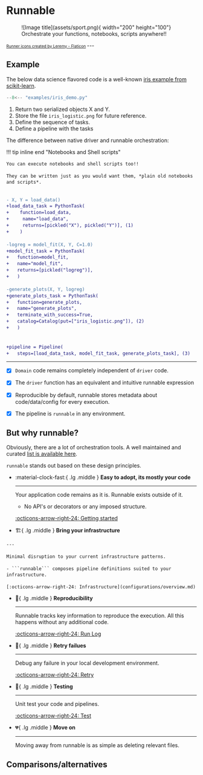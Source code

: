 # Runnable

<figure markdown>
  ![Image title](assets/sport.png){ width="200" height="100"}
  <figcaption>Orchestrate your functions, notebooks, scripts anywhere!!</figcaption>
</figure>

<span style="font-size:0.75em;">
<a href="https://www.flaticon.com/free-icons/runner" title="runner icons">Runner icons created by Leremy - Flaticon</a>
</span>
---

## Example

The below data science flavored code is a well-known
[iris example from scikit-learn](https://scikit-learn.org/stable/auto_examples/linear_model/plot_iris_logistic.html).


```python linenums="1"
--8<-- "examples/iris_demo.py"
```


1. Return two serialized objects X and Y.
2. Store the file `iris_logistic.png` for future reference.
3. Define the sequence of tasks.
4. Define a pipeline with the tasks

The difference between native driver and runnable orchestration:

!!! tip inline end "Notebooks and Shell scripts"

    You can execute notebooks and shell scripts too!!

    They can be written just as you would want them, *plain old notebooks and scripts*.




<div class="annotate" markdown>

```diff

- X, Y = load_data()
+load_data_task = PythonTask(
+    function=load_data,
+     name="load_data",
+     returns=[pickled("X"), pickled("Y")], (1)
+    )

-logreg = model_fit(X, Y, C=1.0)
+model_fit_task = PythonTask(
+   function=model_fit,
+   name="model_fit",
+   returns=[pickled("logreg")],
+   )

-generate_plots(X, Y, logreg)
+generate_plots_task = PythonTask(
+   function=generate_plots,
+   name="generate_plots",
+   terminate_with_success=True,
+   catalog=Catalog(put=["iris_logistic.png"]), (2)
+   )


+pipeline = Pipeline(
+   steps=[load_data_task, model_fit_task, generate_plots_task], (3)

```
</div>


---

- [x] ```Domain``` code remains completely independent of ```driver``` code.
- [x] The ```driver``` function has an equivalent and intuitive runnable expression
- [x] Reproducible by default, runnable stores metadata about code/data/config for every execution.
- [x] The pipeline is `runnable` in any environment.


## But why runnable?

Obviously, there are a lot of orchestration tools. A well maintained and curated [list is
available here](https://github.com/EthicalML/awesome-production-machine-learning/).

```runnable``` stands out based on these design principles.

<div class="grid cards" markdown>

-   :material-clock-fast:{ .lg .middle } __Easy to adopt, its mostly your code__

    ---

    Your application code remains as it is. Runnable exists outside of it.

    - No API's or decorators or any imposed structure.

    [:octicons-arrow-right-24: Getting started](concepts/the-big-picture.md)

-    :building_construction:{ .lg .middle } __Bring your infrastructure__

    ---

    Minimal disruption to your current infrastructure patterns.

    - ```runnable``` composes pipeline definitions suited to your infrastructure.

    [:octicons-arrow-right-24: Infrastructure](configurations/overview.md)

-   :memo:{ .lg .middle } __Reproducibility__

    ---

    Runnable tracks key information to reproduce the execution. All this happens without
    any additional code.

    [:octicons-arrow-right-24: Run Log](concepts/run-log.md)



-   :repeat:{ .lg .middle } __Retry failues__

    ---

    Debug any failure in your local development environment.

    [:octicons-arrow-right-24: Retry](#)

-   :microscope:{ .lg .middle } __Testing__

    ---

    Unit test your code and pipelines.

    [:octicons-arrow-right-24: Test](#)



-   :broken_heart:{ .lg .middle } __Move on__

    ---

    Moving away from runnable is as simple as deleting relevant files.


</div>

## Comparisons/alternatives
